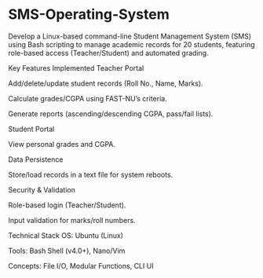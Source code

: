 # SMS-Operating-System
Develop a Linux-based command-line Student Management System (SMS) using Bash scripting to manage academic records for 20 students, featuring role-based access (Teacher/Student) and automated grading.

Key Features Implemented
Teacher Portal

Add/delete/update student records (Roll No., Name, Marks).

Calculate grades/CGPA using FAST-NU’s criteria.

Generate reports (ascending/descending CGPA, pass/fail lists).

Student Portal

View personal grades and CGPA.

Data Persistence

Store/load records in a text file for system reboots.

Security & Validation

Role-based login (Teacher/Student).

Input validation for marks/roll numbers.

Technical Stack
OS: Ubuntu (Linux)

Tools: Bash Shell (v4.0+), Nano/Vim

Concepts: File I/O, Modular Functions, CLI UI
